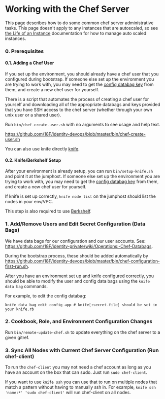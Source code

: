 # Working with the Chef Server

This page describes how to do some common chef server administrative tasks.
This page doesn't apply to any instances that are autoscaled, so see [the Life
of an Instance](../life-of-an-instance.md) documentation for how to manage auto
scaled instances.

### 0. Prerequisites

#### 0.1. Adding a Chef User

If you set up the environment, you should already have a chef user that you
configured during bootstrap.  If someone else set up the environment you are
trying to work with, you may need to get the [config databag
key](https://github.com/18F/identity-private/issues/1825) from them, and create
a new chef user for yourself.

There is a script that automates the process of creating a chef user for
yourself and downloading all of the appropriate databags and keys provided that
you have SSH access to the chef server (whether through your own unix user or a
shared user).

Run `bin/chef-create-user.sh` with no arguments to see usage and help text.

https://github.com/18F/identity-devops/blob/master/bin/chef-create-user.sh

You can also use knife directly [knife](https://docs.chef.io/knife_user.html).


#### 0.2. Knife/Berkshelf Setup

After your environment is already setup, you can run `bin/setup-knife.sh` and
point it at the jumphost.  If someone else set up the environment you are
trying to work with, you may need to get the [config databag
key](https://github.com/18F/identity-private/issues/1825) from them, and create
a new chef user for yourself.

If knife is set up correctly, `knife node list` on the jumphost should list the
nodes in your env/VPC.

This step is also required to use [Berkshelf](https://berkshelf.com/v2.0/).

### 1. Add/Remove Users and Edit Secret Configuration (Data Bags)

We have data bags for our configuration and our user accounts.  See:
https://github.com/18F/identity-private/wiki/Operations:-Chef-Databags.

During the bootstrap process, these should be added automatically by
https://github.com/18F/identity-devops/blob/master/bin/chef-configuration-first-run.sh.

After you have an environment set up and knife configured correctly, you should
be able to modify the user and config data bags using the `knife data bag`
commands.

For example, to edit the config databag:

```shell
knife data bag edit config app # knife[:secret-file] should be set in your knife.rb
```

### 2. Cookbook, Role, and Environment Configuration Changes

Run `bin/remote-update-chef.sh` to update everything on the chef server to a
given gitref.

### 3. Sync All Nodes with Current Chef Server Configuration (Run chef-client)

To run the `chef-client` you may not need a chef account as long as you have an
account on the box that can sudo.  Just run `sudo chef-client`.

If you want to use `knife ssh` you can use that to run on multiple nodes that
match a pattern without having to manually ssh in.  For example, `knife ssh
'name:*' 'sudo chef-client'` will run chef-client on all nodes.
